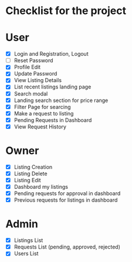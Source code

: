 # Checklist for the project


# User

- [x] Login and Registration, Logout
- [ ] Reset Password
- [x] Profile Edit
- [x] Update Password
- [x] View Listing Details
- [x] List recent listings landing page
- [x] Search modal
- [x] Landing search section for price range
- [x] Filter Page for searcing 
- [x] Make a request to listing   
- [x] Pending Requests in Dashboard
- [x] View Request History

# Owner
- [x] Listing Creation
- [x] Listing Delete
- [x] Listing Edit
- [x] Dashboard my listings
- [x] Pending requests for approval in dashboard
- [x] Previous requests for listings in dashboard

# Admin
- [x] Listings List
- [x] Requests List (pending, approved, rejected)
- [x] Users List
